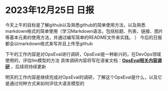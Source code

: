 # 2023年12月25日 日报
今天上午的目标是了解github以及熟悉github的简单使用方法，以及熟悉markdown格式的简单使用（学习Markdown语法，包括标题、列表、链接、图片等基本元素的使用方法，并通过编写简单的README文件来实践。
）
今后的日报都会以markdown格式来写并且上传至github

下午的工作内容是对OpsEval进行调研，OpsEval是一种新兴的，在DevOps领域使用的，评估llm模型的方法
具体调研内容将写在语雀文档：**[OpsEval相关内容调研](https://www.yuque.com/chougoushi0v0/kb/vx6o19rdbc3cn4xb)** ，后续将持续更新

明天的工作内容是继续完成对OpsEval的调研，了解这个OpsEval是什么，以及它是通过何种方式来如何评估大语言模型的

